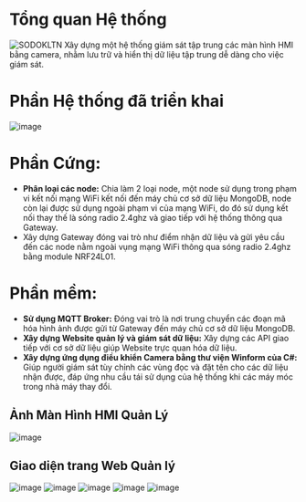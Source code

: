 # Tổng quan Hệ thống
![SODOKLTN](https://github.com/user-attachments/assets/459fa346-4ecc-4cc3-b7e0-54c47d7455c8)
 Xây dựng một hệ thống giám sát tập trung các màn hình HMI bằng camera, nhằm lưu trữ và hiển thị dữ liệu tập trung dễ dàng cho việc giám sát. 
# Phần Hệ thống đã triển khai
![image](https://github.com/user-attachments/assets/479e5199-b3d9-49ce-a41a-3c672e0aeb86)

# Phần Cứng: 
* **Phân loại các node:** Chia làm 2 loại node, một node sử dụng trong phạm vi kết nối mạng WiFi kết nối đến máy chủ cơ sở dữ liệu MongoDB, node còn lại được sử dụng ngoài phạm vi của mạng WiFi, do đó sử dụng kết nối thay thế là sóng radio 2.4ghz và giao tiếp với hệ thống thông qua Gateway. 
* Xây dựng Gateway đóng vai trò như điểm nhận dữ liệu và gửi yêu cầu đến các node nằm ngoài vụng mạng WiFi thông qua sóng radio 2.4ghz bằng module NRF24L01.
# Phần mềm: 
* **Sử dụng MQTT Broker:** Đóng vai trò là nơi trung chuyển các đoạn mã hóa hình ảnh được gửi từ Gateway đến máy chủ cơ sở dữ liệu MongoDB.
* **Xây dựng Website quản lý và giám sát dữ liệu:** Xây dựng các API giao tiếp với cơ sở dữ liệu giúp Website trực quan hóa dữ liệu.
* **Xây dựng ứng dụng điều khiển Camera bằng thư viện Winform của C#:** Giúp người giám sát tùy chỉnh các vùng đọc và đặt tên cho các dữ liệu nhận được, đáp ứng nhu cầu tái sử dụng của hệ thống khi các máy móc trong nhà máy thay đổi. 
## Ảnh Màn Hình HMI Quản Lý
![image](https://github.com/user-attachments/assets/a9d40ece-a144-4254-a1e5-eb7dfdea7b50)
## Giao diện trang Web Quản lý
![image](https://github.com/user-attachments/assets/8faf9eff-df10-4984-a9c5-0ed8151852f6)
![image](https://github.com/user-attachments/assets/df2e8cbc-d1e2-4298-8517-8c00ae321b29)
![image](https://github.com/user-attachments/assets/92dff914-896b-4d21-a242-4504d0189445)
![image](https://github.com/user-attachments/assets/d628d8fa-6d22-42fa-b378-7018dc7c81ef)
![image](https://github.com/user-attachments/assets/a65afc56-68eb-4b95-8032-05b778fd4325)

